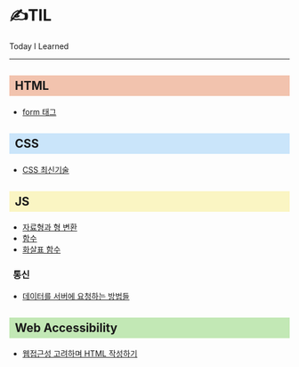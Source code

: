 # ✍TIL

Today I Learned

---

<h2 style="background-color:#f2c3ae; padding:6px 0 6px 10px">HTML</h2>

- <a href="HTML/form.md">form 태그</a>

<h2 style="background-color:#cae5fa; padding:6px 0 6px 10px">CSS</h2>

- <a href="CSS\CSS 최신기술.md">CSS 최신기술</a>

<h2 style="background-color:#faf5c3; padding:6px 0 6px 10px">JS</h2>

- <a href="JS\자료형과 형 변환.md">자료형과 형 변환</a>
- <a href="JS\함수.md">함수</a>
- <a href="JS\화살표 함수.md">화살표 함수</a>

<h3 style="text-indent:0.4em">통신</h3>

- <a href="JS\통신\데이터를 서버에 요청하는 방법들.md">데이터를 서버에 요청하는 방법들</a>

<h2 style="background-color:#c2e8b5; padding:6px 0 6px 10px"> Web Accessibility </h2>

- <a href="Accessibility\웹접근성 고려하며 HTML 작성하기.md">웹접근성 고려하며 HTML 작성하기</a>
